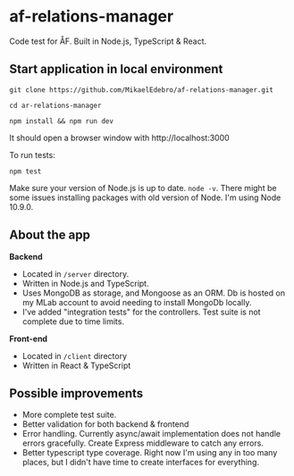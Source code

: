 # af-relations-manager

Code test for ÅF. Built in Node.js, TypeScript & React.

## Start application in local environment

```
git clone https://github.com/MikaelEdebro/af-relations-manager.git

cd ar-relations-manager

npm install && npm run dev
```

It should open a browser window with http://localhost:3000

To run tests:

```
npm test
```

Make sure your version of Node.js is up to date. `node -v`. There might be some issues installing packages with old version of Node. I'm using Node 10.9.0.

## About the app

**Backend**

- Located in `/server` directory.
- Written in Node.js and TypeScript.
- Uses MongoDB as storage, and Mongoose as an ORM. Db is hosted on my MLab account to avoid needing to install MongoDb locally.
- I've added "integration tests" for the controllers. Test suite is not complete due to time limits.

**Front-end**

- Located in `/client` directory
- Written in React & TypeScript

## Possible improvements

- More complete test suite.
- Better validation for both backend & frontend
- Error handling. Currently async/await implementation does not handle errors gracefully. Create Express middleware to catch any errors.
- Better typescript type coverage. Right now I'm using any in too many places, but I didn't have time to create interfaces for everything.
